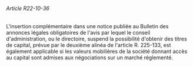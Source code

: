 ###### Article R22-10-36

L'insertion complémentaire dans une notice publiée au Bulletin des annonces légales obligatoires de l'avis par lequel le conseil d'administration, ou le directoire, suspend la possibilité d'obtenir des titres de capital, prévue par le deuxième alinéa de l'article R. 225-133, est également applicable si les valeurs mobilières de la société donnant accès au capital sont admises aux négociations sur un marché réglementé.

